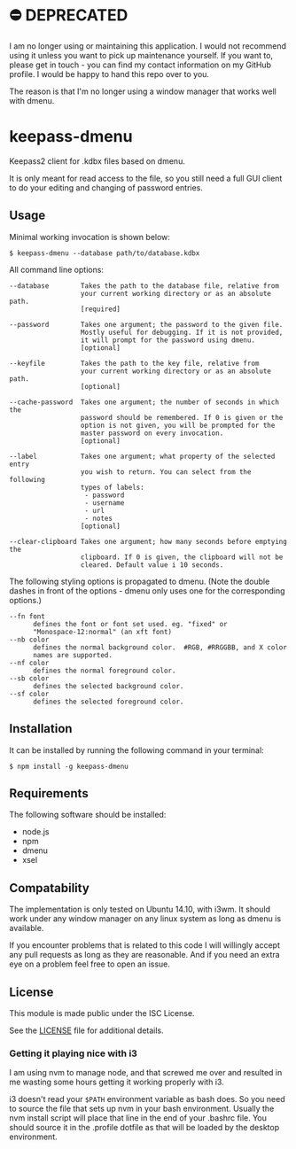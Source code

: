 # :no_entry: DEPRECATED

I am no longer using or maintaining this application. I would not recommend using
it unless you want to pick up maintenance yourself. If you want to, please get in
touch - you can find my contact information on my GitHub profile. I would be happy
to hand this repo over to you.

The reason is that I'm no longer using a window manager that works well with dmenu.

# keepass-dmenu

Keepass2 client for .kdbx files based on dmenu.

It is only meant for read access to the file, so you still need a full
GUI client to do your editing and changing of password entries.

## Usage

Minimal working invocation is shown below:

```
$ keepass-dmenu --database path/to/database.kdbx
```

All command line options:

```
--database        Takes the path to the database file, relative from
                  your current working directory or as an absolute path.
                  [required]

--password        Takes one argument; the password to the given file.
                  Mostly useful for debugging. If it is not provided,
                  it will prompt for the password using dmenu.
                  [optional]

--keyfile         Takes the path to the key file, relative from
                  your current working directory or as an absolute path.
                  [optional]

--cache-password  Takes one argument; the number of seconds in which the
                  password should be remembered. If 0 is given or the
                  option is not given, you will be prompted for the
                  master password on every invocation.
                  [optional]

--label           Takes one argument; what property of the selected entry
                  you wish to return. You can select from the following
                  types of labels:
                   - password
                   - username
                   - url
                   - notes
                  [optional]

--clear-clipboard Takes one argument; how many seconds before emptying the
                  clipboard. If 0 is given, the clipboard will not be
                  cleared. Default value i 10 seconds.

```

The following styling options is propagated to dmenu. (Note the double
dashes in front of the options - dmenu only uses one for the
corresponding options.)

```
--fn font
      defines the font or font set used. eg. "fixed" or
      "Monospace-12:normal" (an xft font)
--nb color
      defines the normal background color.  #RGB, #RRGGBB, and X color
      names are supported.
--nf color
      defines the normal foreground color.
--sb color
      defines the selected background color.
--sf color
      defines the selected foreground color.
```

## Installation

It can be installed by running the following command in your terminal:
```
$ npm install -g keepass-dmenu
```

## Requirements

The following software should be installed:
 - node.js
 - npm
 - dmenu
 - xsel

## Compatability

The implementation is only tested on Ubuntu 14.10, with i3wm. It
should work under any window manager on any linux system as long as
dmenu is available.

If you encounter problems that is related to this code I will
willingly accept any pull requests as long as they are reasonable. And
if you need an extra eye on a problem feel free to open an issue.

## License

This module is made public under the ISC License.

See the [LICENSE](LICENSE) file for additional details.

### Getting it playing nice with i3

I am using nvm to manage node, and that screwed me over and resulted
in me wasting some hours getting it working properly with i3.

i3 doesn't read your `$PATH` environment variable as bash does. So you
need to source the file that sets up nvm in your bash
environment. Usually the nvm install script will place that line in
the end of your .bashrc file. You should source it in the .profile
dotfile as that will be loaded by the desktop environment.
